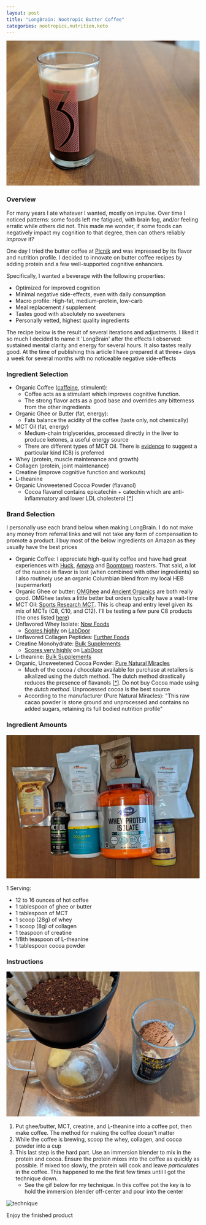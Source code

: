 ```yaml
---
layout: post
title: "LongBrain: Nootropic Butter Coffee"
categories: nootropics,nutrition,keto
---
```


![finished-product](/assets/longbrain/finished-product-min.jpg)

### Overview

For many years I ate whatever I wanted, mostly on impulse.  Over time I noticed patterns: some foods left me fatigued, with brain fog, and/or feeling erratic while others did not.  This made me wonder, if some foods can negatively impact my cognition to that degree, then can others reliably *improve* it?

One day I tried the butter coffee at [Picnik](https://picnikaustin.com/blogs/journal/butter-coffee) and was impressed by its flavor and nutrition profile. I decided to innovate on butter coffee recipes by adding protein and a few well-supported cognitive enhancers. 

Specifically, I wanted a beverage with the following properties:

* Optimized for improved cognition
* Minimal negative side-effects, even with daily consumption
* Macro profile: High-fat, medium-protein, low-carb
* Meal replacement / supplement
* Tastes good with absolutely no sweeteners
* Personally vetted, highest quality ingredients

The recipe below is the result of several iterations and adjustments. I liked it so much I decided to name it 'LongBrain' after the effects I observed: sustained mental clarity and energy for several hours. It also tastes really good. At the time of publishing this article I have prepared it at three+ days a week for several months with no noticeable negative side-effects

### Ingredient Selection

* Organic Coffee ([caffeine](https://en.wikipedia.org/wiki/Caffeine), stimulent): 
  * Coffee acts as a stimulant which improves cognitive function. 
  * The strong flavor acts as a good base and overrides any bitterness from the other ingredients
* Organic Ghee or Butter (fat, energy):
  * Fats balance the acidity of the coffee (taste only, not chemically)
* MCT Oil (fat, energy)
  - Medium-chain triglycerides, processed directly in the liver to produce ketones, a useful energy source
  - There are different types of MCT Oil. There is [evidence](https://ketosource.co/caprylic-acid-c8/) to suggest a particular kind (C8) is preferred
* Whey (protein, muscle maintenance and growth)
* Collagen (protein, joint maintenance)
* Creatine (improve cognitive function and workouts)
* L-theanine
* Organic Unsweetened Cocoa Powder (flavanol)
  * Cocoa flavanol contains epicatechin + catechin which are anti-inflammatory and lower LDL cholesterol [[*](https://onlinelibrary.wiley.com/doi/full/10.1111/jch.12715)]

### Brand Selection

I personally use each brand below when making LongBrain. I do not make any money from referral links and will not take any form of compensation to promote a product. I buy most of the below ingredients on Amazon as they usually have the best prices

* Organic Coffee: I appreciate high-quality coffee and have had great experiences with [Huck](https://huckleberryroasters.com/), [Amaya](https://www.amayaroasting.com/) and [Boomtown](https://www.boomtowncoffee.com/) roasters. That said, a lot of the nuance in flavor is lost (when combined with other ingredients) so I also routinely use an organic Columbian blend from my local HEB (supermarket)
* Organic Ghee or butter: [OMGhee](https://omghee.com/) and [Ancient Organics](https://www.ancientorganics.com/) are both really good. OMGhee tastes a little better but orders typically have a wait-time
* MCT Oil: [Sports Research MCT](https://sportsresearch.com/products/premium-mct-oil-32oz). This is cheap and entry level given its mix of MCTs (C8, C10, and C12). I'll be testing a few pure C8 products (the ones listed [here](https://ketosource.co/caprylic-acid-c8/))
* Unflavored Whey Isolate: [Now Foods](https://www.nowfoods.com/sports-nutrition/whey-protein-isolate-unflavored-powder)
  * [Scores highly](https://labdoor.com/rankings/protein) on [LabDoor](https://labdoor.com/about)
* Unflavored Collagen Peptides: [Further Foods](https://shop.furtherfood.com/products/collagen-peptides-protein-powder)
* Creatine Monohydrate: [Bulk Supplements](https://www.bulksupplements.com/creatine-monohydrate.html)
  - [Scores very highly](https://labdoor.com/rankings/creatine) on [LabDoor](https://labdoor.com/about)
* L-theanine: [Bulk Supplements](https://www.bulksupplements.com/l-theanine.html)
* Organic, Unsweetened Cocoa Powder: [Pure Natural Miracles](https://www.purenaturalmiracles.com/products/pure-natural-miracles-cacao-powder-raw-and-organic)
  * Much of the cocoa / chocolate available for purchase at retailers is alkalized using the dutch method.  The dutch method drastically reduces the presence of flavanols [[*](https://www.ncbi.nlm.nih.gov/pubmed/18710243)].  Do not buy Cocoa made using the _dutch method_. Unprocessed cocoa is the best source
  * According to the manufacturer (Pure Natural Miracles): "This raw cacao powder is stone ground and unprocessed and contains no added sugars, retaining its full bodied nutrition profile"

### Ingredient Amounts

![ingredients](/assets/longbrain/all-the-ingredients-min.jpg)

1 Serving:

* 12 to 16 ounces of hot coffee
* 1 tablespoon of ghee or butter
* 1 tablespoon of MCT
* 1 scoop (28g) of whey
* 1 scoop (8g) of collagen
* 1 teaspoon of creatine
* 1/8th teaspoon of L-theanine
* 1 tablespoon cocoa powder

### Instructions

![ready-to-go](/assets/longbrain/ready-to-go-min.jpg)

1. Put ghee/butter, MCT, creatine, and L-theanine into a coffee pot, then make coffee. The method for making the coffee doesn't matter
2. While the coffee is brewing, scoop the whey, collagen, and cocoa powder into a cup
3. This last step is the hard part. Use an immersion blender to mix in the protein and cocoa. Ensure the protein mixes into the coffee as quickly as possible. If mixed too slowly, the protein will cook and leave *particulates* in the coffee. This happened to me the first few times until I got the technique down.  
   * See the gif below for my technique. In this coffee pot the key is to hold the immersion blender off-center and pour into the center

![technique](/assets/longbrain/technique.gif)



Enjoy the finished product